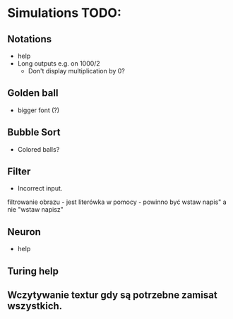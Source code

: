 # Simulations TODO:

## Notations
- help
- Long outputs e.g. on 1000/2
    - Don't display multiplication by 0?

## Golden ball
- bigger font (?)

## Bubble Sort
- Colored balls?

## Filter
- Incorrect input.

filtrowanie obrazu  - jest literówka w pomocy - powinno być wstaw napis" a nie "wstaw napisz"


## Neuron
- help

## Turing help

## Wczytywanie textur gdy są potrzebne zamisat wszystkich.
